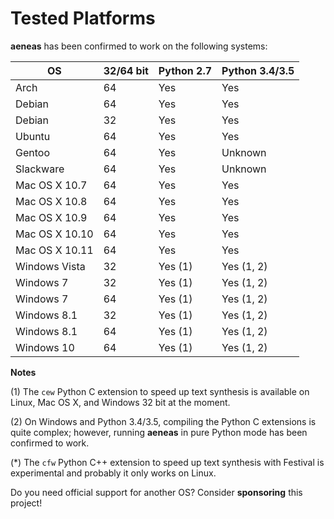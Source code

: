 # Tested Platforms 

**aeneas** has been confirmed to work on the following systems:

| OS             | 32/64 bit | Python 2.7 | Python 3.4/3.5  |
|----------------|-----------|------------|-----------------|
| Arch           | 64        | Yes        | Yes             |
| Debian         | 64        | Yes        | Yes             |
| Debian         | 32        | Yes        | Yes             |
| Ubuntu         | 64        | Yes        | Yes             |
| Gentoo         | 64        | Yes        | Unknown         |
| Slackware      | 64        | Yes        | Unknown         |
| Mac OS X 10.7  | 64        | Yes        | Yes             |
| Mac OS X 10.8  | 64        | Yes        | Yes             |
| Mac OS X 10.9  | 64        | Yes        | Yes             |
| Mac OS X 10.10 | 64        | Yes        | Yes             |
| Mac OS X 10.11 | 64        | Yes        | Yes             |
| Windows Vista  | 32        | Yes (1)    | Yes (1, 2)      |
| Windows 7      | 32        | Yes (1)    | Yes (1, 2)      |
| Windows 7      | 64        | Yes (1)    | Yes (1, 2)      |
| Windows 8.1    | 32        | Yes (1)    | Yes (1, 2)      |
| Windows 8.1    | 64        | Yes (1)    | Yes (1, 2)      |
| Windows 10     | 64        | Yes (1)    | Yes (1, 2)      |

**Notes**

(1) The ``cew`` Python C extension to speed up text synthesis
is available on Linux, Mac OS X, and Windows 32 bit at the moment.

(2) On Windows and Python 3.4/3.5, compiling the Python C extensions
is quite complex; however, running **aeneas** in pure Python mode
has been confirmed to work.

(*) The ``cfw`` Python C++ extension to speed up text synthesis
with Festival is experimental and probably it only works on Linux.

Do you need official support for another OS?
Consider **sponsoring** this project!
